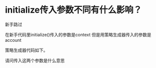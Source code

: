 # initialize传入参数不同有什么影响？

新手路过

在新手代码里initialize()传入的参数是context
但是用策略生成器传入的参数是account

策略生成器代码如下。

请问传入这两个参数是什么意思
